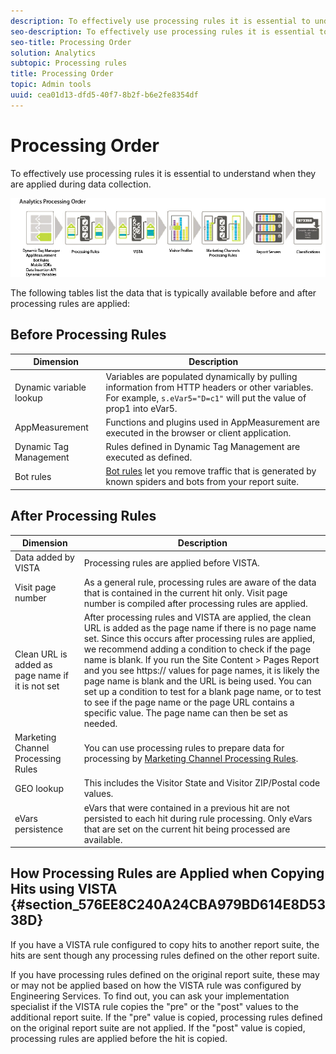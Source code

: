 ```yaml
---
description: To effectively use processing rules it is essential to understand when they are applied during data collection.
seo-description: To effectively use processing rules it is essential to understand when they are applied during data collection.
seo-title: Processing Order
solution: Analytics
subtopic: Processing rules
title: Processing Order
topic: Admin tools
uuid: cea01d13-dfd5-40f7-8b2f-b6e2fe8354df
---
```


# Processing Order

To effectively use processing rules it is essential to understand when they are applied during data collection.

 ![](assets/analytics_processing_order_test.png)

The following tables list the data that is typically available before and after processing rules are applied: 

## Before Processing Rules

| Dimension  | Description  |
|--- |--- |
|Dynamic variable lookup|Variables are populated dynamically by pulling information from HTTP headers or other variables. For example, `s.eVar5="D=c1"` will put the value of prop1 into eVar5.|
|AppMeasurement|Functions and plugins used in AppMeasurement are executed in the browser or client application.|
|Dynamic Tag Management|Rules defined in Dynamic Tag Management are executed as defined.|
|Bot rules|[Bot rules](../../../../admin/admin/bot-rules/bot-rules.md) let you remove traffic that is generated by known spiders and bots from your report suite.|

## After Processing Rules

| Dimension  | Description  |
|--- |--- |
|Data added by VISTA|Processing rules are applied before VISTA.|
|Visit page number|As a general rule, processing rules are aware of the data that is contained in the current hit only. Visit page number is compiled after processing rules are applied.|
|Clean URL is added as page name if it is not set|After processing rules and VISTA are applied, the clean URL is added as the page name if there is no page name set. Since this occurs after processing rules are applied, we recommend adding a condition to check if the page name is blank.  If you run the  Site Content >  Pages Report and you see  https:// values for page names, it is likely the page name is blank and the URL is being used.  You can set up a condition to test for a blank page name, or to test to see if the page name or the page URL contains a specific value. The page name can then be set as needed.|
|Marketing Channel Processing Rules|You can use processing rules to prepare data for processing by [Marketing Channel Processing Rules](https://marketing.adobe.com/resources/help/en_US/mchannel/index.html?f=c_rules).|
|GEO lookup|This includes the Visitor State and Visitor ZIP/Postal code values.|
|eVars persistence|eVars that were contained in a previous hit are not persisted to each hit during rule processing. Only eVars that are set on the current hit being processed are available.|

## How Processing Rules are Applied when Copying Hits using VISTA {#section_576EE8C240A24CBA979BD614E8D5338D}

If you have a VISTA rule configured to copy hits to another report suite, the hits are sent though any processing rules defined on the other report suite.

If you have processing rules defined on the original report suite, these may or may not be applied based on how the VISTA rule was configured by Engineering Services. To find out, you can ask your implementation specialist if the VISTA rule copies the "pre" or the "post" values to the additional report suite. If the "pre" value is copied, processing rules defined on the original report suite are not applied. If the "post" value is copied, processing rules are applied before the hit is copied. 
